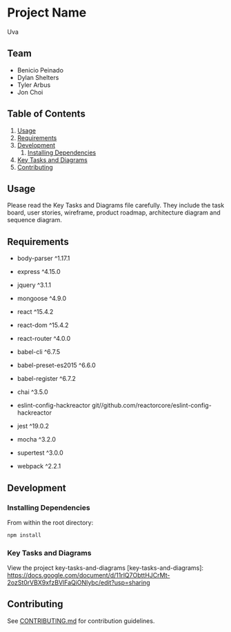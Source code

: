 # Project Name

Uva

## Team

  - Benicio Peinado
  - Dylan Shelters
  - Tyler Arbus
  - Jon Choi

## Table of Contents

1. [Usage](#Usage)
1. [Requirements](#requirements)
1. [Development](#development)
    1. [Installing Dependencies](#installing-dependencies)
1. [Key Tasks and Diagrams](#key-tasks-and-diagrams)
1. [Contributing](#contributing)

## Usage

Please read the Key Tasks and Diagrams file carefully. They include the task board, user stories, wireframe, product roadmap, architecture diagram and sequence diagram.

## Requirements

- body-parser ^1.17.1
- express ^4.15.0
- jquery ^3.1.1
- mongoose ^4.9.0
- react ^15.4.2
- react-dom ^15.4.2
- react-router ^4.0.0

- babel-cli ^6.7.5
- babel-preset-es2015 ^6.6.0
- babel-register ^6.7.2
- chai ^3.5.0
- eslint-config-hackreactor git//github.com/reactorcore/eslint-config-hackreactor
- jest ^19.0.2
- mocha ^3.2.0
- supertest ^3.0.0
- webpack ^2.2.1

## Development

### Installing Dependencies

From within the root directory:

```sh
npm install
```

### Key Tasks and Diagrams

View the project key-tasks-and-diagrams [key-tasks-and-diagrams]: https://docs.google.com/document/d/11rlQ7ObttHJCrMt-2ozSt0rVBX9xfzBVlFaQiONIybc/edit?usp=sharing


## Contributing

See [CONTRIBUTING.md](CONTRIBUTING.md) for contribution guidelines.
